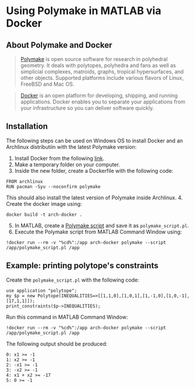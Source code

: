 # Using Polymake in MATLAB via Docker

## About Polymake and Docker ##
> [Polymake](https://polymake.org/doku.php) is open source software for research in polyhedral geometry. It deals with polytopes, polyhedra and fans as well as simplicial complexes, matroids, graphs, tropical hypersurfaces, and other objects. Supported platforms include various flavors of Linux, FreeBSD and Mac OS.

> [Docker](https://docs.docker.com/get-started/overview/) is an open platform for developing, shipping, and running applications. Docker enables you to separate your applications from your infrastructure so you can deliver software quickly.

## Installation ##
The following steps can be used on Windows OS to install Docker and an Archlinux distributiin with the latest Polymake version:

1. Install Docker from the following [link](https://www.docker.com/).
2. Make a temporary folder on your computer. 
3. Inside the new folder, create a Dockerfile with the following code:
```
FROM archlinux
RUN pacman -Syu --noconfirm polymake
```
This should also install the latest version of Polymake inside Archlinux.
4. Create the docker image using: 
```
docker build -t arch-docker .
```
5. In MATLAB, create a [Polymake script](https://polymake.org/doku.php/user_guide/howto/scripting) and save it as `polymake_script.pl`.
6. Execute the Polymake script from MATLAB Command Window using:
```
!docker run --rm -v "%cd%":/app arch-docker polymake --script /app/polymake_script.pl /app
```

## Example: printing polytope's constraints ##
Create the `polymake_script.pl` with the following code:
```
use application "polytope";
my $p = new Polytope(INEQUALITIES=>[[1,1,0],[1,0,1],[1,-1,0],[1,0,-1],[17,1,1]]);
print_constraints($p->INEQUALITIES);
```
Run this command in MATLAB Command Window:
```
!docker run --rm -v "%cd%":/app arch-docker polymake --script /app/polymake_script.pl /app
```
The following output should be produced:
```
0: x1 >= -1
1: x2 >= -1
2: -x1 >= -1
3: -x2 >= -1
4: x1 + x2 >= -17
5: 0 >= -1
```
